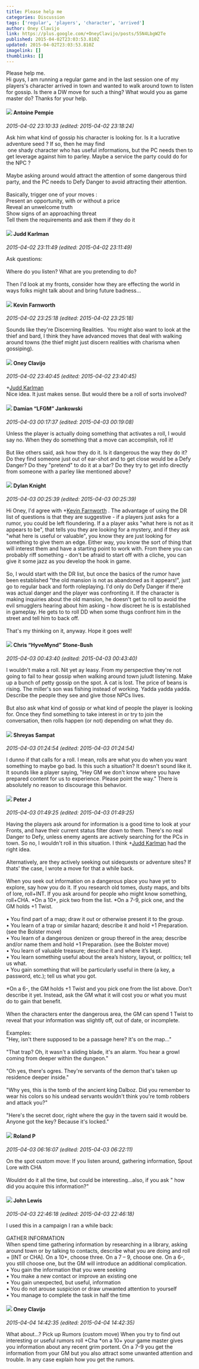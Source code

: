 ```yaml
---
title: Please help me
categories: Discussion
tags: ['regular', 'players', 'character', 'arrived']
author: Oney Clavijo
link: https://plus.google.com/+OneyClavijo/posts/55N4LbgW2Te
published: 2015-04-02T23:03:53.810Z
updated: 2015-04-02T23:03:53.810Z
imagelink: []
thumblinks: []
---
```


Please help me.<br />Hi guys, I am running a regular game and in the last session one of my players&#39;s character arrived in town and wanted to walk around town to listen for gossip. Is there a DW move for such a thing? What would you as game master do? Thanks for your help.
<div id='comment z12mxbgjox3hwxfks22njx1iaxebhtpre04'>
  <h4><img src='{{site.baseurl}}//images/avatars/102266504248463632719_photo.jpg'> Antoine Pempie</h4>
      <p><cite>2015-04-02 23:10:33 (edited: 2015-04-02 23:18:24)</cite></p>
        <p>Ask him what kind of gossip his character is looking for. Is it a lucrative adventure seed ? If so, then he may find<br /> one shady character who has useful informations, but the PC needs then to get leverage against him to parley. Maybe a service the party could do for the NPC ?<br /><br />Maybe asking around would attract the attention of some dangerous third party, and the PC needs to Defy Danger to avoid attracting their attention. <br /><br />Basically, trigger one of your moves :<br />Present an opportunity, with or without a price<br />Reveal an unwelcome truth<br />Show signs of an approaching threat<br />Tell them the requirements and ask them if they do it</p>
</div>
        

<div id='comment z12mxbgjox3hwxfks22njx1iaxebhtpre04'>
  <h4><img src='{{site.baseurl}}//images/avatars/115387740151103410877_photo.jpg'> Judd Karlman</h4>
      <p><cite>2015-04-02 23:11:49 (edited: 2015-04-02 23:11:49)</cite></p>
        <p>Ask questions:<br /><br />Where do you listen? What are you pretending to do? <br /><br />Then I&#39;d look at my fronts, consider how they are effecting the world in ways folks might talk about and bring future badness...</p>
</div>
        

<div id='comment z12mxbgjox3hwxfks22njx1iaxebhtpre04'>
  <h4><img src='{{site.baseurl}}//images/avatars/113151532037528734057_photo.jpg'> Kevin Farnworth</h4>
      <p><cite>2015-04-02 23:25:18 (edited: 2015-04-02 23:25:18)</cite></p>
        <p>Sounds like they&#39;re Discerning Realities.  You might also want to look at the thief and bard, I think they have advanced moves that deal with walking around towns (the thief might just discern realities with charisma when gossiping).</p>
</div>
        

<div id='comment z12mxbgjox3hwxfks22njx1iaxebhtpre04'>
  <h4><img src='{{site.baseurl}}//images/avatars/110983326464970369421_photo.jpg'> Oney Clavijo</h4>
      <p><cite>2015-04-02 23:40:45 (edited: 2015-04-02 23:40:45)</cite></p>
        <p><span class="proflinkWrapper"><span class="proflinkPrefix">+</span><a class="proflink" href="https://plus.google.com/115387740151103410877" oid="115387740151103410877">Judd Karlman</a></span><br />Nice idea. It just makes sense. But would there be a roll of sorts involved?</p>
</div>
        

<div id='comment z12mxbgjox3hwxfks22njx1iaxebhtpre04'>
  <h4><img src='{{site.baseurl}}//images/avatars/100476170927206311405_photo.jpg'> Damian “LFGM” Jankowski</h4>
      <p><cite>2015-04-03 00:17:37 (edited: 2015-04-03 00:19:08)</cite></p>
        <p>Unless the player is actually doing something that activates a roll, I would say no. When they do something that a move can accomplish, roll it!<br /><br />But like others said, ask how they do it. Is it dangerous the way they do it? Do they find someone just out of ear-shot and to get close would be a Defy Danger? Do they &quot;pretend&quot; to do it at a bar? Do they try to get info directly from someone with a parley like mentioned above?</p>
</div>
        

<div id='comment z12mxbgjox3hwxfks22njx1iaxebhtpre04'>
  <h4><img src='{{site.baseurl}}//images/avatars/105493931245261821643_photo.jpg'> Dylan Knight</h4>
      <p><cite>2015-04-03 00:25:39 (edited: 2015-04-03 00:25:39)</cite></p>
        <p>Hi Oney, I&#39;d agree with <span class="proflinkWrapper"><span class="proflinkPrefix">+</span><a class="proflink" href="https://plus.google.com/113151532037528734057" oid="113151532037528734057">Kevin Farnworth</a></span> . The advantage of using the DR list of questions is that they are suggestive - if a players just asks for a rumor, you could be left floundering. If a a player asks &quot;what here is not as it appears to be&quot;, that tells you they are looking for a mystery, and if they ask &quot;what here is useful or valuable&quot;, you know they are just looking for something to give them an edge. Either way, you know the sort of thing that will interest them and have a starting point to work with. From there you can probably riff something - don&#39;t be afraid to start off with a cliche, you can give it some jazz as you develop the hook in game.<br /><br />So, I would start with the DR list, but once the basics of the rumor have been established &quot;the old mansion is not as abandoned as it appears!&quot;, just go to regular back and forth roleplaying. I&#39;d only do Defy Danger if there was actual danger and the player was confronting it. If the character is making inquiries about the old mansion, he doesn&#39;t get to roll to avoid the evil smugglers hearing about him asking - how discreet he is is established in gameplay. He gets to to roll DD when some thugs confront him in the street and tell him to back off.<br /><br />That&#39;s my thinking on it, anyway. Hope it goes well!</p>
</div>
        

<div id='comment z12mxbgjox3hwxfks22njx1iaxebhtpre04'>
  <h4><img src='{{site.baseurl}}//images/avatars/108053817066303198241_photo.jpg'> Chris “HyveMynd” Stone-Bush</h4>
      <p><cite>2015-04-03 00:43:40 (edited: 2015-04-03 00:43:40)</cite></p>
        <p>I wouldn&#39;t make a roll. Nit yet ay leasy. From my perspective they&#39;re not going to fail to hear gossip when walking around town juludt listening. Make up a bunch of petty gossip on the spot. A cat is lost. The price of beans is rising. The miller&#39;s son was fishing instead of working. Yadda yadda yadda. Describe the people they see and give those NPCs lives.<br /><br />But also ask what kind of gossip or what kind of people the player is looking for. Once they find something to take interest in or try to join the conversation, then rolls happen (or not) depending on what they do.</p>
</div>
        

<div id='comment z12mxbgjox3hwxfks22njx1iaxebhtpre04'>
  <h4><img src='{{site.baseurl}}//images/avatars/115502494118459776574_photo.jpg'> Shreyas Sampat</h4>
      <p><cite>2015-04-03 01:24:54 (edited: 2015-04-03 01:24:54)</cite></p>
        <p>I dunno if that calls for a roll. I mean, rolls are what you do when you want something to maybe go bad. Is this such a situation? It doesn&#39;t sound like it. It sounds like a player saying, &quot;Hey GM we don&#39;t know where you have prepared content for us to experience. Please point the way.&quot; There is absolutely no reason to discourage this behavior.</p>
</div>
        

<div id='comment z12mxbgjox3hwxfks22njx1iaxebhtpre04'>
  <h4><img src='{{site.baseurl}}//images/avatars/113692337653837882568_photo.jpg'> Peter J</h4>
      <p><cite>2015-04-03 01:49:25 (edited: 2015-04-03 01:49:25)</cite></p>
        <p>Having the players ask around for information is a good time to look at your Fronts, and have their current status filter down to them. There&#39;s no real Danger to Defy, unless enemy agents are actively searching for the PCs in town. So no, I wouldn&#39;t roll in this situation. I think <span class="proflinkWrapper"><span class="proflinkPrefix">+</span><a class="proflink" href="https://plus.google.com/115387740151103410877" oid="115387740151103410877">Judd Karlman</a></span> had the right idea.<br /><br />Alternatively, are they actively seeking out sidequests or adventure sites? If thats&#39; the case, I wrote a move for that a while back.<br /><br />When you seek out information on a dangerous place you have yet to explore, say how you do it. If you research old tomes, dusty maps, and bits of lore, roll+INT. If you ask around for people who might know something, roll+CHA. *On a 10+, pick two from the list. *On a 7-9, pick one, and the GM holds +1 Twist.<br /><br />•	You find part of a map; draw it out or otherwise present it to the group.<br />•	You learn of a trap or similar hazard; describe it and hold +1 Preparation. (see the Bolster move)<br />•	You learn of a dangerous denizen or group thereof in the area; describe and/or name them and hold +1 Preparation. (see the Bolster move)<br />•	You learn of valuable treasure; describe it and where it’s kept.<br />•	You learn something useful about the area’s history, layout, or politics; tell us what. <br />•	You gain something that will be particularly useful in there (a key, a password, etc.); tell us what you got.<br /><br />*On a 6-, the GM holds +1 Twist and you pick one from the list above. Don’t describe it yet. Instead, ask the GM what it will cost you or what you must do to gain that benefit. <br /><br />When the characters enter the dangerous area, the GM can spend 1 Twist to reveal that your information was slightly off, out of date, or incomplete.<br /><br />Examples:<br />&quot;Hey, isn&#39;t there supposed to be a passage here? It&#39;s on the map...&quot;<br /><br />&quot;That trap? Oh, it wasn&#39;t a sliding blade, it&#39;s an alarm. You hear a growl coming from deeper within the dungeon.&quot;<br /><br />&quot;Oh yes, there&#39;s ogres. They&#39;re servants of the demon that&#39;s taken up residence deeper inside.&quot;<br /><br />&quot;Why yes, this is the tomb of the ancient king Dalboz. Did you remember to wear his colors so his undead servants wouldn&#39;t think you&#39;re tomb robbers and attack you?&quot;<br /><br />&quot;Here&#39;s the secret door, right where the guy in the tavern said it would be. Anyone got the key? Because it&#39;s locked.&quot;</p>
</div>
        

<div id='comment z12mxbgjox3hwxfks22njx1iaxebhtpre04'>
  <h4><img src='{{site.baseurl}}//images/avatars/110384865323265614483_photo.jpg'> Roland P</h4>
      <p><cite>2015-04-03 06:16:07 (edited: 2015-04-03 06:22:11)</cite></p>
        <p>On the spot custom move: If you listen around, gathering information, Spout Lore with CHA﻿<br /><br />Wouldnt do it all the time, but could be interesting...also, if you ask &quot; how did you acquire this information?&quot;</p>
</div>
        

<div id='comment z12mxbgjox3hwxfks22njx1iaxebhtpre04'>
  <h4><img src='{{site.baseurl}}//images/avatars/109359281743079012976_photo.jpg'> John Lewis</h4>
      <p><cite>2015-04-03 22:46:18 (edited: 2015-04-03 22:46:18)</cite></p>
        <p>I used this in a campaign I ran a while back:<br /><br />GATHER INFORMATION<br />When spend time gathering information by researching in a library, asking around town or by talking to contacts, describe what you are doing and roll + [INT or CHA]. On a 10+, choose three. On a 7 – 9, choose one. On a 6-, you still choose one, but the GM will introduce an additional complication. <br />•	You gain the information that you were seeking<br />•	You make a new contact or improve an existing one<br />•	You gain unexpected, but useful, information<br />•	You do not arouse suspicion or draw unwanted attention to yourself<br />•	You manage to complete the task in half the time  </p>
</div>
        

<div id='comment z12mxbgjox3hwxfks22njx1iaxebhtpre04'>
  <h4><img src='{{site.baseurl}}//images/avatars/110983326464970369421_photo.jpg'> Oney Clavijo</h4>
      <p><cite>2015-04-04 14:42:35 (edited: 2015-04-04 14:42:35)</cite></p>
        <p>What about...?  Pick up Rumors (custom move) When you try to find out interesting or useful rumors roll +Cha *on a 10+ your game master gives you information about any recent grim portent. On a 7-9 you get the information from your GM but you also attract some unwanted attention and trouble. In any case explain how you get the rumors.</p>
</div>
        